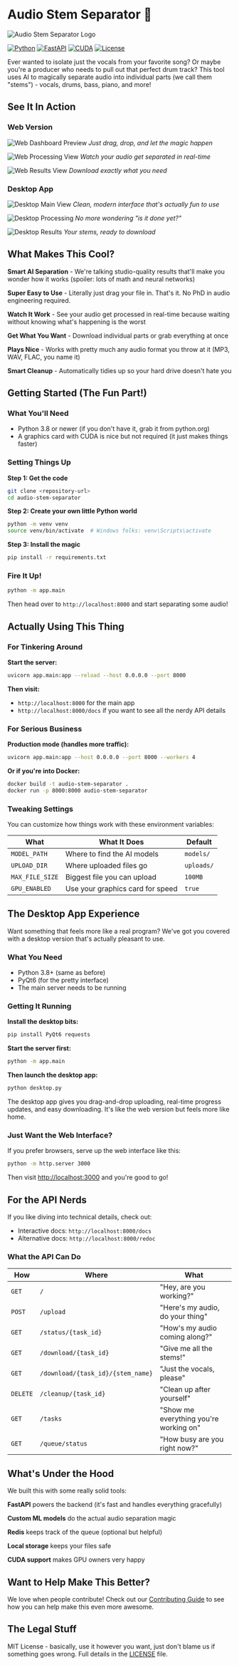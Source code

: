 # Audio Stem Separator 🎵

![Audio Stem Separator Logo](assets/logo.png)

[![Python](https://img.shields.io/badge/Python-3.8+-blue.svg?style=for-the-badge&logo=python&logoColor=white)](https://www.python.org/)
[![FastAPI](https://img.shields.io/badge/FastAPI-009688?style=for-the-badge&logo=fastapi&logoColor=white)](https://fastapi.tiangolo.com/)
[![CUDA](https://img.shields.io/badge/CUDA-76B900?style=for-the-badge&logo=nvidia&logoColor=white)](https://developer.nvidia.com/cuda-zone)
[![License](https://img.shields.io/badge/License-MIT-yellow.svg?style=for-the-badge)](https://opensource.org/licenses/MIT)

Ever wanted to isolate just the vocals from your favorite song? Or maybe you're a producer who needs to pull out that perfect drum track? This tool uses AI to magically separate audio into individual parts (we call them "stems") - vocals, drums, bass, piano, and more!

## See It In Action

### Web Version
![Web Dashboard Preview](assets/web-dashboard.png)
*Just drag, drop, and let the magic happen*

![Web Processing View](assets/web-processing.png)
*Watch your audio get separated in real-time*

![Web Results View](assets/web-results.png)
*Download exactly what you need*

### Desktop App
![Desktop Main View](assets/desktop-main.png)
*Clean, modern interface that's actually fun to use*

![Desktop Processing](assets/desktop-processing.png)
*No more wondering "is it done yet?"*

![Desktop Results](assets/desktop-results.png)
*Your stems, ready to download*

## What Makes This Cool?

**Smart AI Separation** - We're talking studio-quality results that'll make you wonder how it works (spoiler: lots of math and neural networks)

**Super Easy to Use** - Literally just drag your file in. That's it. No PhD in audio engineering required.

**Watch It Work** - See your audio get processed in real-time because waiting without knowing what's happening is the worst

**Get What You Want** - Download individual parts or grab everything at once

**Plays Nice** - Works with pretty much any audio format you throw at it (MP3, WAV, FLAC, you name it)

**Smart Cleanup** - Automatically tidies up so your hard drive doesn't hate you

## Getting Started (The Fun Part!)

### What You'll Need

- Python 3.8 or newer (if you don't have it, grab it from python.org)
- A graphics card with CUDA is nice but not required (it just makes things faster)

### Setting Things Up

**Step 1: Get the code**
```bash
git clone <repository-url>
cd audio-stem-separator
```

**Step 2: Create your own little Python world**
```bash
python -m venv venv
source venv/bin/activate  # Windows folks: venv\Scripts\activate
```

**Step 3: Install the magic**
```bash
pip install -r requirements.txt
```

### Fire It Up!

```bash
python -m app.main
```

Then head over to `http://localhost:8000` and start separating some audio!

## Actually Using This Thing

### For Tinkering Around

**Start the server:**
```bash
uvicorn app.main:app --reload --host 0.0.0.0 --port 8000
```

**Then visit:**
- `http://localhost:8000` for the main app
- `http://localhost:8000/docs` if you want to see all the nerdy API details

### For Serious Business

**Production mode (handles more traffic):**
```bash
uvicorn app.main:app --host 0.0.0.0 --port 8000 --workers 4
```

**Or if you're into Docker:**
```bash
docker build -t audio-stem-separator .
docker run -p 8000:8000 audio-stem-separator
```

### Tweaking Settings

You can customize how things work with these environment variables:

| What | What It Does | Default |
|------|--------------|---------|
| `MODEL_PATH` | Where to find the AI models | `models/` |
| `UPLOAD_DIR` | Where uploaded files go | `uploads/` |
| `MAX_FILE_SIZE` | Biggest file you can upload | `100MB` |
| `GPU_ENABLED` | Use your graphics card for speed | `true` |

## The Desktop App Experience

Want something that feels more like a real program? We've got you covered with a desktop version that's actually pleasant to use.

### What You Need
- Python 3.8+ (same as before)
- PyQt6 (for the pretty interface)
- The main server needs to be running

### Getting It Running

**Install the desktop bits:**
```bash
pip install PyQt6 requests
```

**Start the server first:**
```bash
python -m app.main
```

**Then launch the desktop app:**
```bash
python desktop.py
```

The desktop app gives you drag-and-drop uploading, real-time progress updates, and easy downloading. It's like the web version but feels more like home.

### Just Want the Web Interface?

If you prefer browsers, serve up the web interface like this:

```bash
python -m http.server 3000
```

Then visit [http://localhost:3000](http://localhost:3000) and you're good to go!

## For the API Nerds

If you like diving into technical details, check out:
- Interactive docs: `http://localhost:8000/docs`
- Alternative docs: `http://localhost:8000/redoc`

### What the API Can Do

| How | Where | What |
|-----|-------|------|
| `GET` | `/` | "Hey, are you working?" |
| `POST` | `/upload` | "Here's my audio, do your thing" |
| `GET` | `/status/{task_id}` | "How's my audio coming along?" |
| `GET` | `/download/{task_id}` | "Give me all the stems!" |
| `GET` | `/download/{task_id}/{stem_name}` | "Just the vocals, please" |
| `DELETE` | `/cleanup/{task_id}` | "Clean up after yourself" |
| `GET` | `/tasks` | "Show me everything you're working on" |
| `GET` | `/queue/status` | "How busy are you right now?" |

## What's Under the Hood

We built this with some really solid tools:

**FastAPI** powers the backend (it's fast and handles everything gracefully)

**Custom ML models** do the actual audio separation magic

**Redis** keeps track of the queue (optional but helpful)

**Local storage** keeps your files safe

**CUDA support** makes GPU owners very happy

## Want to Help Make This Better?

We love when people contribute! Check out our [Contributing Guide](CONTRIBUTING.md) to see how you can help make this even more awesome.

## The Legal Stuff

MIT License - basically, use it however you want, just don't blame us if something goes wrong. Full details in the [LICENSE](LICENSE) file.
